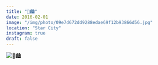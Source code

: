```yaml
---
title: "🌟🏙"
date: 2016-02-01
image: "/img/photo/09e7d672dd9288edae69f12b93866d56.jpg"
location: "Star City"
instagram: true
draft: false
---
```


![🌟🏙](/img/photo/09e7d672dd9288edae69f12b93866d56.jpg)
